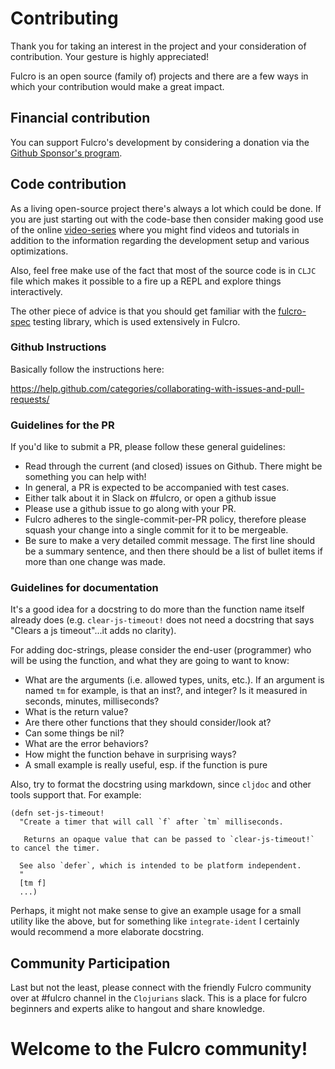 # Contributing

Thank you for taking an interest in the project and your consideration of contribution. Your gesture is highly appreciated! 

Fulcro is an open source (family of) projects and there are a few ways in which your contribution would 
make a great impact.

## Financial contribution

You can support Fulcro's development by considering a donation via the
[Github Sponsor's program](https://github.com/sponsors/awkay).

## Code contribution

As a living open-source project there's always a lot which could be done. If you are just starting out with the code-base then 
consider making good use of the online [video-series](https://www.youtube.com/user/tonythekay/videos) where you might find videos 
and tutorials in addition to the information regarding the development setup and various optimizations.
 
Also, feel free make use of the fact that most of the source code is in `CLJC` file which makes it possible to a fire up a REPL and 
explore things interactively.

The other piece of advice is that you should get familiar with the [fulcro-spec](https://github.com/fulcrologic/fulcro-spec) testing library,
which is used extensively in Fulcro.

### Github Instructions

Basically follow the instructions here:

https://help.github.com/categories/collaborating-with-issues-and-pull-requests/

### Guidelines for the PR

If you'd like to submit a PR, please follow these general guidelines:

- Read through the current (and closed) issues on Github. There might be something you can help with!
- In general, a PR is expected to be accompanied with test cases.
- Either talk about it in Slack on #fulcro, or open a github issue
- Please use a github issue to go along with your PR.
- Fulcro adheres to the single-commit-per-PR policy, therefore please squash your change into a single commit for it to be mergeable.
- Be sure to make a very detailed commit message. The first line should be a summary sentence, and then there should be
  a list of bullet items if more than one change was made.

### Guidelines for documentation

It's a good idea for a docstring to do more than the function name itself already does 
(e.g. `clear-js-timeout!` does not need a docstring that says "Clears a js timeout"...it adds no clarity).

For adding doc-strings, please consider the end-user (programmer) who will be using the function, and what they are going to want to know:

-   What are the arguments (i.e. allowed types, units, etc.). If an argument is named 
    `tm` for example, is that an inst?, and integer? Is it measured in seconds, minutes, milliseconds?
-   What is the return value?
-   Are there other functions that they should consider/look at?
-   Can some things be nil?
-   What are the error behaviors?
-   How might the function behave in surprising ways?
-   A small example is really useful, esp. if the function is pure

Also, try to format the docstring using markdown, since `cljdoc` and other tools support that. For example:

```
(defn set-js-timeout!
  "Create a timer that will call `f` after `tm` milliseconds.

   Returns an opaque value that can be passed to `clear-js-timeout!` to cancel the timer.

  See also `defer`, which is intended to be platform independent.
  "
  [tm f]
  ...)

```

Perhaps, it might not make sense to give an example usage for a small utility like the above, 
but for something like `integrate-ident` I certainly would recommend a more elaborate docstring. 

## Community Participation

Last but not the least, please connect with the friendly Fulcro community over at #fulcro channel in the `Clojurians` slack. 
This is a place for fulcro beginners and experts alike to hangout and share knowledge.

# Welcome to the Fulcro community!
